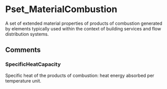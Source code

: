 # Pset_MaterialCombustion

A set of extended material properties of products of combustion generated by elements typically used within the context of building services and flow distribution systems.<!-- end of definition -->


## Comments

### SpecificHeatCapacity

Specific heat of the products of combustion: heat energy absorbed per temperature unit.

